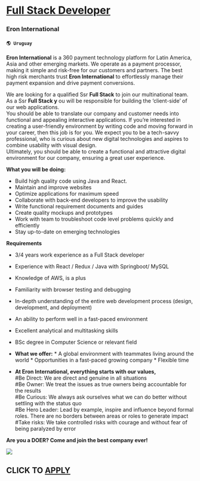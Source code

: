 # [Full Stack Developer](https://www.remotewlb.com/apply/full-stack-developer-63488)  
### Eron International  
#### `🌎 Uruguay`  

**Eron International** is a 360 payment technology platform for Latin America, Asia and other emerging markets. We operate as a payment processor, making it simple and risk-free for our customers and partners. The best high risk merchants trust **Eron International** to effortlessly manage their payment expansion and drive payment conversions.

We are looking for a qualified Ssr **Full Stack** to join our multinational team.  
As a Ssr **Full Stack y** ou will be responsible for building the ‘client-side’ of our web applications.  
You should be able to translate our company and customer needs into functional and appealing interactive applications. If you’re interested in creating a user-friendly environment by writing code and moving forward in your career, then this job is for you. We expect you to be a tech-savvy professional, who is curious about new digital technologies and aspires to combine usability with visual design.  
Ultimately, you should be able to create a functional and attractive digital environment for our company, ensuring a great user experience.  
  
 **What you will be doing:**

  * Build high quality code using Java and React.
  * Maintain and improve websites
  * Optimize applications for maximum speed
  * Collaborate with back-end developers to improve the usability
  * Write functional requirement documents and guides
  * Create quality mockups and prototypes
  * Work with team to troubleshoot code level problems quickly and efficiently
  * Stay up-to-date on emerging technologies

 **Requirements**

  * 3/4 years work experience as a Full Stack developer
  * Experience with React / Redux / Java with Springboot/ MySQL 
  * Knowledge of AWS, is a plus
  * Familiarity with browser testing and debugging
  * In-depth understanding of the entire web development process (design, development, and deployment)
  * An ability to perform well in a fast-paced environment
  * Excellent analytical and multitasking skills
  * BSc degree in Computer Science or relevant field  
  

  *  **What we offer:**
    * A global environment with teammates living around the world
    * Opportunities in a fast-paced growing company
    * Flexible time  
  

  *  **At Eron International, everything starts with our values,**  
#Be Direct: We are direct and genuine in all situations  
#Be Owner: We treat the issues as true owners being accountable for the results  
#Be Curious: We always ask ourselves what we can do better without settling with the status quo  
#Be Hero Leader: Lead by example, inspire and influence beyond formal roles. There are no borders between areas or roles to generate impact  
#Take risks: We take controlled risks with courage and without fear of being paralyzed by error  
  
 **Are you a DOER? Come and join the best company ever!**

![](https://remotive.com/job/track/1899652/blank.gif?source=public_api)  
## CLICK TO [APPLY](https://www.remotewlb.com/apply/full-stack-developer-63488)

